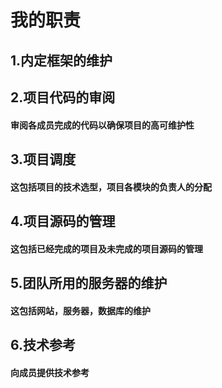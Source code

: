 # 我的职责
## 1.内定框架的维护
## 2.项目代码的审阅
#### 审阅各成员完成的代码以确保项目的高可维护性
## 3.项目调度 
  #### 这包括项目的技术选型，项目各模块的负责人的分配
## 4.项目源码的管理
   #### 这包括已经完成的项目及未完成的项目源码的管理
## 5.团队所用的服务器的维护
   #### 这包括网站，服务器，数据库的维护
## 6.技术参考
   #### 向成员提供技术参考